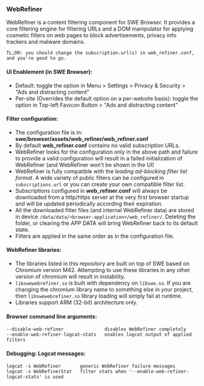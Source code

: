### WebRefiner
WebRefiner is a content filtering component for SWE Browser. It provides a core filtering engine for filtering URLs and a DOM manipulator for applying cosmetic filters on web pages to block advertisements, privacy info trackers and malware domains.

`TL;DR: you should change the subscription.url(s) in web_refiner.conf, and you're good to go.`

#### UI Enablement (in SWE Browser):
 * Default: toggle the option in Menu > Settings > Privacy & Security > "Ads and distracting content"
 * Per-site (Overrides the default option on a per-website basis): toggle the option in Top-left Favicon Button > "Ads and distracting content"

#### Filter configuration:
 - The configuration file is in: **swe/browser/assets/web_refiner/web_refiner.conf**
 - By default **web_refiner.conf** contains no valid subscription URLs.
 - WebRefiner looks for the configuration only in the above path and failure to provide a valid configuration will result in a failed initialization of WebRefiner (and WebRefiner won't be shown in the UI)
 - WebRefiner is fully compatible with the *leading ad-blocking filter list format*. A wide variety of public filters can be configured in `subscriptions.url` or you can create your own compatible filter list.
 - Subscriptions configured in **web_refiner.conf** will always be downloaded from a http/https server at the very first browser startup and will be updated periodically according their expiration.
 - All the downloaded filter files (and internal WebRefiner data) are stored in device `/data/data/<browser-application>/web_refiner/`. Deleting the folder, or clearing the APP DATA will bring WebRefiner back to its default state.
 - Filters are applied in the same order as in the configuration file.

#### WebRefiner libraries:
 - The libraries listed in this repository are built on top of SWE based on Chromium version M42. Attempting to use these libraries in any other version of chromium will result in instability.
 - `libswewebrefiner.so` is built with dependency on `libswe.so`. If you are changing the chromium library name to something else in your project, then `libswewebrefiner.so` library loading will simply fail at runtime.
 - Libraries support ARM (32-bit) architecture only.

#### Browser command line arguments:
```
--disable-web-refiner               disables WebRefiner completely
--enable-web-refiner-logcat-stats   enables logcat output of applied filters
```

#### Debugging: Logcat messages:
```
logcat -s WebRefiner       generic WebRefiner failure messages
logcat -s WebRefinerStat   filter stats when '--enable-web-refiner-logcat-stats' is used
```
